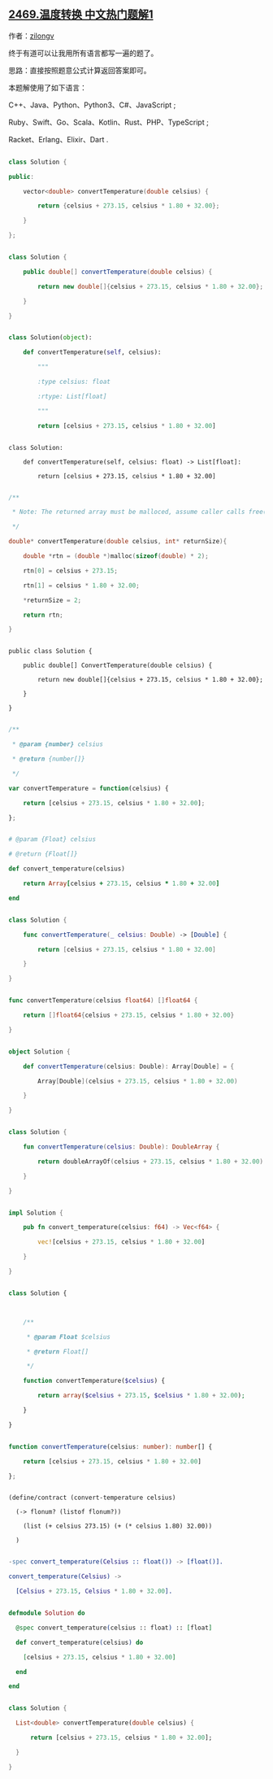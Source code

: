 ## [2469.温度转换 中文热门题解1](https://leetcode.cn/problems/convert-the-temperature/solutions/100000/suo-you-bian-cheng-yu-yan-wen-du-zhuan-h-ysg9)

作者：[zilongv](https://leetcode.cn/u/zilongv)

终于有道可以让我用所有语言都写一遍的题了。

思路：直接按照题意公式计算返回答案即可。

本题解使用了如下语言：
C++、Java、Python、Python3、C#、JavaScript ;
Ruby、Swift、Go、Scala、Kotlin、Rust、PHP、TypeScript ;
Racket、Erlang、Elixir、Dart .

```C++ []
class Solution {
public:
    vector<double> convertTemperature(double celsius) {
        return {celsius + 273.15, celsius * 1.80 + 32.00};        
    }
};
```
```Java []
class Solution {
    public double[] convertTemperature(double celsius) {
        return new double[]{celsius + 273.15, celsius * 1.80 + 32.00};
    }
}
```
```Python []
class Solution(object):
    def convertTemperature(self, celsius):
        """
        :type celsius: float
        :rtype: List[float]
        """
        return [celsius + 273.15, celsius * 1.80 + 32.00]
```
```Python3 []
class Solution:
    def convertTemperature(self, celsius: float) -> List[float]:
        return [celsius + 273.15, celsius * 1.80 + 32.00]
```
```C []
/**
 * Note: The returned array must be malloced, assume caller calls free().
 */
double* convertTemperature(double celsius, int* returnSize){
    double *rtn = (double *)malloc(sizeof(double) * 2);
    rtn[0] = celsius + 273.15;
    rtn[1] = celsius * 1.80 + 32.00;
    *returnSize = 2;
    return rtn;
}
```
```Csharp []
public class Solution {
    public double[] ConvertTemperature(double celsius) {
        return new double[]{celsius + 273.15, celsius * 1.80 + 32.00};
    }
}
```
```JavaScript [1]
/**
 * @param {number} celsius
 * @return {number[]}
 */
var convertTemperature = function(celsius) {
    return [celsius + 273.15, celsius * 1.80 + 32.00];
};
```
```Ruby []
# @param {Float} celsius
# @return {Float[]}
def convert_temperature(celsius)
    return Array[celsius + 273.15, celsius * 1.80 + 32.00]
end
```
```Swift []
class Solution {
    func convertTemperature(_ celsius: Double) -> [Double] {
        return [celsius + 273.15, celsius * 1.80 + 32.00]
    }
}
```
```Go []
func convertTemperature(celsius float64) []float64 {
    return []float64{celsius + 273.15, celsius * 1.80 + 32.00}
}
```
```Scala []
object Solution {
    def convertTemperature(celsius: Double): Array[Double] = {
        Array[Double](celsius + 273.15, celsius * 1.80 + 32.00)
    }
}
```
```Kotlin []
class Solution {
    fun convertTemperature(celsius: Double): DoubleArray {
        return doubleArrayOf(celsius + 273.15, celsius * 1.80 + 32.00)
    }
}
```
```Rust []
impl Solution {
    pub fn convert_temperature(celsius: f64) -> Vec<f64> {
        vec![celsius + 273.15, celsius * 1.80 + 32.00]
    }
}
```
```PHP []
class Solution {

    /**
     * @param Float $celsius
     * @return Float[]
     */
    function convertTemperature($celsius) {
        return array($celsius + 273.15, $celsius * 1.80 + 32.00);
    }
}
```
```TypeScript [1]
function convertTemperature(celsius: number): number[] {
    return [celsius + 273.15, celsius * 1.80 + 32.00]
};
```
```Racket []
(define/contract (convert-temperature celsius)
  (-> flonum? (listof flonum?))
    (list (+ celsius 273.15) (+ (* celsius 1.80) 32.00))
  )
```
```Erlang []
-spec convert_temperature(Celsius :: float()) -> [float()].
convert_temperature(Celsius) ->
  [Celsius + 273.15, Celsius * 1.80 + 32.00].
```
```Elixir []
defmodule Solution do
  @spec convert_temperature(celsius :: float) :: [float]
  def convert_temperature(celsius) do
    [celsius + 273.15, celsius * 1.80 + 32.00]
  end
end
```
```Dart []
class Solution {
  List<double> convertTemperature(double celsius) {
      return [celsius + 273.15, celsius * 1.80 + 32.00];
  }
}
```

















